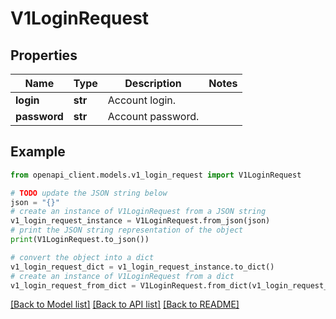 # V1LoginRequest


## Properties

Name | Type | Description | Notes
------------ | ------------- | ------------- | -------------
**login** | **str** | Account login. | 
**password** | **str** | Account password. | 

## Example

```python
from openapi_client.models.v1_login_request import V1LoginRequest

# TODO update the JSON string below
json = "{}"
# create an instance of V1LoginRequest from a JSON string
v1_login_request_instance = V1LoginRequest.from_json(json)
# print the JSON string representation of the object
print(V1LoginRequest.to_json())

# convert the object into a dict
v1_login_request_dict = v1_login_request_instance.to_dict()
# create an instance of V1LoginRequest from a dict
v1_login_request_from_dict = V1LoginRequest.from_dict(v1_login_request_dict)
```
[[Back to Model list]](../README.md#documentation-for-models) [[Back to API list]](../README.md#documentation-for-api-endpoints) [[Back to README]](../README.md)


